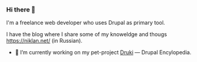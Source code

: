 ### Hi there 👋

I'm a freelance web developer who uses Drupal as primary tool.

I have the blog where I share some of my knoweldge and thougs https://niklan.net/ (in Russian).

- 🔭 I’m currently working on my pet-project [Druki](https://github.com/Druki-ru) — Drupal Encylopedia.

<!--
**Niklan/niklan** is a ✨ _special_ ✨ repository because its `README.md` (this file) appears on your GitHub profile.

Here are some ideas to get you started:

- 🔭 I’m currently working on ...
- 🌱 I’m currently learning ...
- 👯 I’m looking to collaborate on ...
- 🤔 I’m looking for help with ...
- 💬 Ask me about ...
- 📫 How to reach me: ...
- 😄 Pronouns: ...
- ⚡ Fun fact: ...
-->
